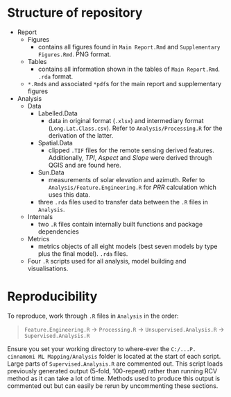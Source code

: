 # Structure of repository

-   Report
    -   Figures
        -   contains all figures found in `Main Report.Rmd` and
            `Supplementary Figures.Rmd`. PNG format.
    -   Tables
        -   contains all information shown in the tables of
            `Main Report.Rmd`. `.rda` format.
    -   `*.Rmd`s and associated `*pdf`s for the main report and
        supplementary figures
-   Analysis
    -   Data
        -   Labelled.Data
            -   data in original format (`.xlsx`) and intermediary
                format (`Long.Lat.Class.csv`). Refer to
                `Analysis/Processing.R` for the derivation of the
                latter.
        -   Spatial.Data
            -   clipped `.TIF` files for the remote sensing derived
                features. Additionally, *TPI*, *Aspect* and *Slope* were
                derived through QGIS and are found here.
        -   Sun.Data
            -   measurements of solar elevation and azimuth. Refer to
                `Analysis/Feature.Engineering.R` for *PRR* calculation
                which uses this data.
        -   three `.rda` files used to transfer data between the `.R`
            files in `Analysis`.
    -   Internals
        -   two `.R` files contain internally built functions and
            package dependencies
    -   Metrics
        -   metrics objects of all eight models (best seven models by
            type plus the final model). `.rda` files.
    -   Four `.R` scripts used for all analysis, model building and
        visualisations.

# Reproducibility

To reproduce, work through `.R` files in `Analysis` in the order:

> `Feature.Engineering.R` -> `Processing.R` -> `Unsupervised.Analysis.R`
> -> `Supervised.Analysis.R`

Ensure you set your working directory to where-ever the
`C:/...P. cinnamomi ML Mapping/Analysis` folder is located at the start
of each script. Large parts of `Supervised.Analysis.R` are commented
out. This script loads previously generated output (5-fold, 100-repeat)
rather than running RCV method as it can take a lot of time. Methods
used to produce this output is commented out but can easily be rerun by
uncommenting these sections.
